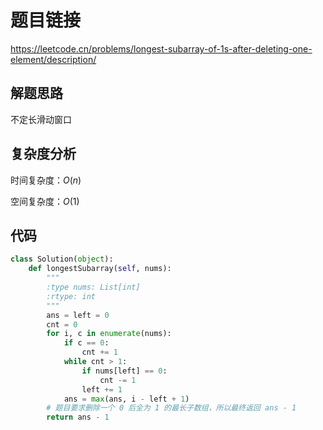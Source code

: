 # 题目链接

https://leetcode.cn/problems/longest-subarray-of-1s-after-deleting-one-element/description/

## 解题思路

不定长滑动窗口

## 复杂度分析

时间复杂度：$O(n)$

空间复杂度：$O(1)$

## 代码

```python
class Solution(object):
    def longestSubarray(self, nums):
        """
        :type nums: List[int]
        :rtype: int
        """
        ans = left = 0
        cnt = 0
        for i, c in enumerate(nums):
            if c == 0:
                cnt += 1
            while cnt > 1:
                if nums[left] == 0:
                    cnt -= 1
                left += 1
            ans = max(ans, i - left + 1)
        # 题目要求删除一个 0 后全为 1 的最长子数组，所以最终返回 ans - 1
        return ans - 1
```
